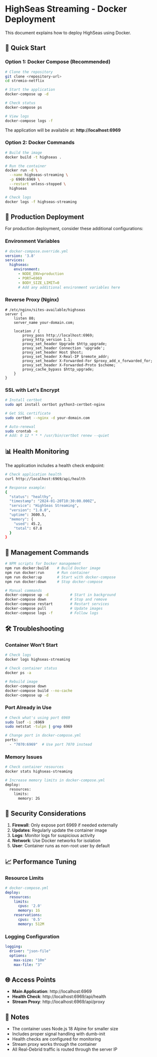 # HighSeas Streaming - Docker Deployment

This document explains how to deploy HighSeas using Docker.

## 🐳 Quick Start

### Option 1: Docker Compose (Recommended)

```bash
# Clone the repository
git clone <repository-url>
cd stremio-netflix

# Start the application
docker-compose up -d

# Check status
docker-compose ps

# View logs
docker-compose logs -f
```

The application will be available at: **http://localhost:6969**

### Option 2: Docker Commands

```bash
# Build the image
docker build -t highseas .

# Run the container
docker run -d \
  --name highseas-streaming \
  -p 6969:6969 \
  --restart unless-stopped \
  highseas

# Check logs
docker logs -f highseas-streaming
```

## 🚀 Production Deployment

For production deployment, consider these additional configurations:

### Environment Variables

```yaml
# docker-compose.override.yml
version: '3.8'
services:
  highseas:
    environment:
      - NODE_ENV=production
      - PORT=6969
      - BODY_SIZE_LIMIT=0
      # Add any additional environment variables here
```

### Reverse Proxy (Nginx)

```nginx
# /etc/nginx/sites-available/highseas
server {
    listen 80;
    server_name your-domain.com;

    location / {
        proxy_pass http://localhost:6969;
        proxy_http_version 1.1;
        proxy_set_header Upgrade $http_upgrade;
        proxy_set_header Connection 'upgrade';
        proxy_set_header Host $host;
        proxy_set_header X-Real-IP $remote_addr;
        proxy_set_header X-Forwarded-For $proxy_add_x_forwarded_for;
        proxy_set_header X-Forwarded-Proto $scheme;
        proxy_cache_bypass $http_upgrade;
    }
}
```

### SSL with Let's Encrypt

```bash
# Install certbot
sudo apt install certbot python3-certbot-nginx

# Get SSL certificate
sudo certbot --nginx -d your-domain.com

# Auto-renewal
sudo crontab -e
# Add: 0 12 * * * /usr/bin/certbot renew --quiet
```

## 📊 Health Monitoring

The application includes a health check endpoint:

```bash
# Check application health
curl http://localhost:6969/api/health

# Response example:
{
  "status": "healthy",
  "timestamp": "2024-01-20T10:30:00.000Z",
  "service": "HighSeas Streaming",
  "version": "1.0.0",
  "uptime": 3600.5,
  "memory": {
    "used": 45.2,
    "total": 67.8
  }
}
```

## 🔧 Management Commands

```bash
# NPM scripts for Docker management
npm run docker:build    # Build Docker image
npm run docker:run      # Run container
npm run docker:up       # Start with docker-compose
npm run docker:down     # Stop docker-compose

# Manual commands
docker-compose up -d          # Start in background
docker-compose down           # Stop and remove
docker-compose restart        # Restart services
docker-compose pull           # Update images
docker-compose logs -f        # Follow logs
```

## 🛠️ Troubleshooting

### Container Won't Start
```bash
# Check logs
docker logs highseas-streaming

# Check container status
docker ps -a

# Rebuild image
docker-compose down
docker-compose build --no-cache
docker-compose up -d
```

### Port Already in Use
```bash
# Check what's using port 6969
sudo lsof -i :6969
sudo netstat -tulpn | grep 6969

# Change port in docker-compose.yml
ports:
  - "7070:6969"  # Use port 7070 instead
```

### Memory Issues
```bash
# Check container resources
docker stats highseas-streaming

# Increase memory limits in docker-compose.yml
deploy:
  resources:
    limits:
      memory: 2G
```

## 🔐 Security Considerations

1. **Firewall**: Only expose port 6969 if needed externally
2. **Updates**: Regularly update the container image
3. **Logs**: Monitor logs for suspicious activity
4. **Network**: Use Docker networks for isolation
5. **User**: Container runs as non-root user by default

## 📈 Performance Tuning

### Resource Limits
```yaml
# docker-compose.yml
deploy:
  resources:
    limits:
      cpus: '2.0'
      memory: 1G
    reservations:
      cpus: '0.5'
      memory: 512M
```

### Logging Configuration
```yaml
logging:
  driver: "json-file"
  options:
    max-size: "10m"
    max-file: "3"
```

## 🌐 Access Points

- **Main Application**: http://localhost:6969
- **Health Check**: http://localhost:6969/api/health
- **Stream Proxy**: http://localhost:6969/api/proxy

## 📝 Notes

- The container uses Node.js 18 Alpine for smaller size
- Includes proper signal handling with dumb-init
- Health checks are configured for monitoring
- Stream proxy works through the container
- All Real-Debrid traffic is routed through the server IP